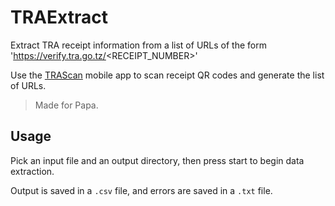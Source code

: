 # TRAExtract

Extract TRA receipt information from a list of URLs of the form 'https://verify.tra.go.tz/<RECEIPT_NUMBER>'

Use the [TRAScan](https://github.com/ImranR98/TRAScan) mobile app to scan receipt QR codes and generate the list of URLs.

> Made for Papa.



## Usage

Pick an input file and an output directory, then press start to begin data extraction.

Output is saved in a `.csv` file, and errors are saved in a `.txt` file.